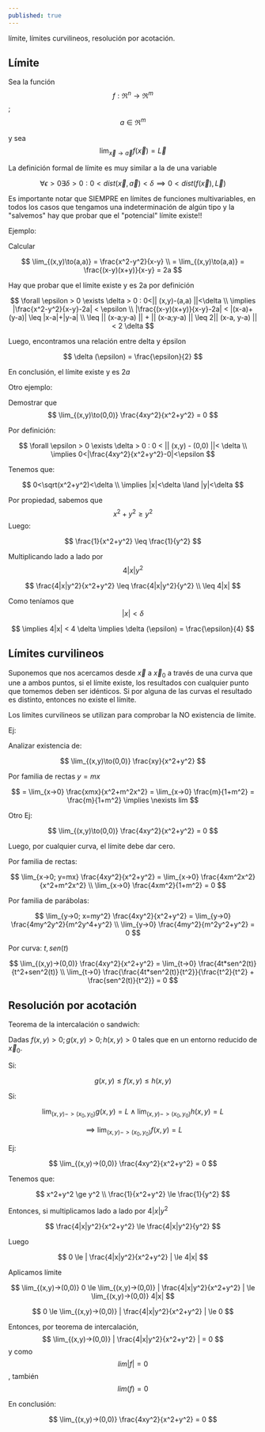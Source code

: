 ```yaml
---
published: true
---
```

límite, límites curvilineos, resolución por acotación.

## Límite

Sea la función $$ f:\Re^n \to \Re^m $$ ; $$ a \in \Re^m $$

y sea $$ \lim_{\vec x\to \vec a} f(\vec x) = \vec L $$

La definición formal de límite es muy similar a la de una variable

$$ \forall \epsilon > 0 \exists \delta > 0 : 0<dist(\vec x,\vec a)<\delta \implies 0<dist(f(\vec x), \vec L) $$

Es importante notar que SIEMPRE en límites de funciones multivariables, en todos los casos que tengamos una indeterminación de algún tipo y la "salvemos" hay que probar que el "potencial" límite existe!!

Ejemplo:

Calcular

$$ \lim_{(x,y)\to(a,a)} = \frac{x^2-y^2}{x-y} \\
= \lim_{(x,y)\to(a,a)} = \frac{(x-y)(x+y)}{x-y} = 2a $$

Hay que probar que el límite existe y es 2a por definición

$$ \forall \epsilon > 0 \exists \delta > 0 : 0<|| (x,y)-(a,a) ||<\delta \\
\implies |\frac{x^2-y^2}{x-y}-2a| < \epsilon \\
|\frac{(x-y)(x+y)}{x-y}-2a| < |(x-a)+(y-a)| \leq |x-a|+|y-a| \\
\leq || (x-a;y-a) || + || (x-a;y-a) || \leq 2|| (x-a, y-a) || < 2 \delta
$$

Luego, encontramos una relación entre delta y épsilon

$$ \delta (\epsilon) = \frac{\epsilon}{2} $$

En conclusión, el límite existe y es $2a$

Otro ejemplo:

Demostrar que $$ \lim_{(x,y)\to(0,0)} \frac{4xy^2}{x^2+y^2} = 0 $$

Por definición:

$$ \forall \epsilon > 0 \exists \delta > 0 : 0 < || (x,y) - (0,0) ||< \delta \\
\implies 0<|\frac{4xy^2}{x^2+y^2}-0|<\epsilon 
$$

Tenemos que:

$$ 0<\sqrt(x^2+y^2)<\delta \\
\implies |x|<\delta \land |y|<\delta
$$

Por propiedad, sabemos que $$ x^2+y^2 \ge y^2 $$
Luego:

$$ \frac{1}{x^2+y^2} \leq \frac{1}{y^2} $$

Multiplicando lado a lado por 
$$ 4|x|y^2 $$

$$ \frac{4|x|y^2}{x^2+y^2} \leq \frac{4|x|y^2}{y^2} \\
\leq 4|x|
$$

Como teníamos que 
$$ |x|<\delta $$

$$ \implies 4|x| < 4 \delta \implies \delta (\epsilon) = \frac{\epsilon}{4} $$

## Límites curvilineos

Suponemos que nos acercamos desde $\vec x$ a $\vec x_{0}$ a través de una curva que une a ambos puntos, si el límite existe, los resultados con cualquier punto que tomemos deben ser idénticos. Si por alguna de las curvas el resultado es distinto, entonces no existe el límite.

Los límites curvilineos se utilizan para comprobar la NO existencia de límite.

Ej:

Analizar existencia de:

$$ \lim_{(x,y)\to(0,0)} \frac{xy}{x^2+y^2} $$

Por familia de rectas $y=mx$

$$ = \lim_{x->0} \frac{xmx}{x^2+m^2x^2} = \lim_{x->0} \frac{m}{1+m^2} = \frac{m}{1+m^2} \implies \nexists lim $$

Otro Ej:

$$ \lim_{(x,y)\to(0,0)} \frac{4xy^2}{x^2+y^2} = 0 $$

Luego, por cualquier curva, el límite debe dar cero.

Por familia de rectas:

$$ \lim_{x->0; y=mx} \frac{4xy^2}{x^2+y^2} = \lim_{x->0} \frac{4xm^2x^2}{x^2+m^2x^2} \\
\lim_{x->0} \frac{4xm^2}{1+m^2} = 0
$$

Por familia de parábolas:

$$ \lim_{y->0; x=my^2} \frac{4xy^2}{x^2+y^2} = \lim_{y->0} \frac{4my^2y^2}{m^2y^4+y^2} \\
\lim_{y->0} \frac{4my^2}{m^2y^2+y^2} = 0
$$

Por curva: $t, sen(t)$

$$ \lim_{(x,y)->(0,0)} \frac{4xy^2}{x^2+y^2} = \lim_{t->0} \frac{4t*sen^2(t)}{t^2+sen^2(t)} \\
\lim_{t->0} \frac{\frac{4t*sen^2(t)}{t^2}}{\frac{t^2}{t^2} + \frac{sen^2(t)}{t^2}} = 0
$$

## Resolución por acotación

Teorema de la intercalación o sandwich:

Dadas $f(x,y)>0;g(x,y)>0;h(x,y)>0$ tales que en un entorno reducido de $\vec x_{0}$.

Si:

$$ g(x,y) \le f(x,y) \le h(x,y) $$

Si:

$$ \lim_{(x,y)->(x_{0},y_{0})} g(x,y) = L \land \lim_{(x,y)->(x_{0},y_{0})} h(x,y) = L $$

$$ \implies \lim_{(x,y)->(x_{0}, y_{0})} f(x,y) = L $$

Ej:

$$ \lim_{(x,y)->(0,0)} \frac{4xy^2}{x^2+y^2} = 0 $$

Tenemos que:

$$ x^2+y^2 \ge y^2  \\
\frac{1}{x^2+y^2} \le \frac{1}{y^2}
$$

Entonces, si multiplicamos lado a lado por $4|x|y^2$

$$ \frac{4|x|y^2}{x^2+y^2} \le \frac{4|x|y^2}{y^2} $$

Luego

$$ 0 \le | \frac{4|x|y^2}{x^2+y^2} | \le 4|x| $$

Aplicamos límite

$$ \lim_{(x,y)->(0,0)} 0 \le \lim_{(x,y)->(0,0)} | \frac{4|x|y^2}{x^2+y^2} | \le \lim_{(x,y)->(0,0)} 4|x| $$

$$ 0 \le \lim_{(x,y)->(0,0)} | \frac{4|x|y^2}{x^2+y^2} | \le 0 $$

Entonces, por teorema de intercalación, 
$$ \lim_{(x,y)->(0,0)} | \frac{4|x|y^2}{x^2+y^2} | = 0 $$
y como $$lim|f| = 0$$, también $$lim(f) = 0$$

En conclusión:

$$ \lim_{(x,y)->(0,0)} \frac{4xy^2}{x^2+y^2} = 0 $$



